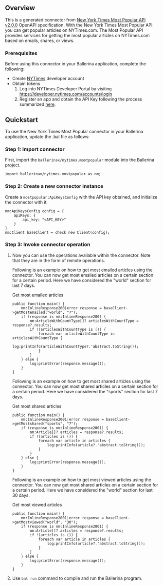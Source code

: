 ## Overview
This is a generated connector from [New York Times Most Popular API v2.0.0](https://developer.nytimes.com/docs/most-popular-product/1/overview) OpenAPI specification. 
With the New York Times Most Popular API you can get popular articles on NYTimes.com. 
The Most Popular API provides services for getting the most popular articles on NYTimes.com based on emails, shares, or views.

### Prerequisites

Before using this connector in your Ballerina application, complete the following:

* Create [NYTimes](https://developer.nytimes.com/accounts/login) developer account
* Obtain tokens
    1. Log into NYTimes Developer Portal by visiting https://developer.nytimes.com/accounts/login
    2. Register an app and obtain the API Key following the process summarized [here](https://developer.nytimes.com/get-started).
 
## Quickstart

To use the New York Times Most Popular connector in your Ballerina application, update the .bal file as follows:

### Step 1: Import connector
First, import the `ballerinax/nytimes.mostpopular` module into the Ballerina project.
```ballerina
import ballerinax/nytimes.mostpopular as nm;
```

### Step 2: Create a new connector instance
Create a `mostpopular:ApiKeysConfig` with the API key obtained, and initialize the connector with it. 
```ballerina
nm:ApiKeysConfig config = {
    apiKeys: {
        api_key: "<API_KEY>"
    }
}
nm:Client baseClient = check new Client(config);
```

### Step 3: Invoke connector operation
1. Now you can use the operations available within the connector. Note that they are in the form of remote operations.

    Following is an example on how to get most emailed articles using the connector. You can now get most emailed articles on a certain section for a certain period. Here we have considered the "world" section for last 7 days.

    Get most emailed articles

    ```ballerina
    public function main() {
        nm:InlineResponse200|error response = baseClient->getMostemailed("world", "7");
        if (response is nm:InlineResponse200) {
            nm:ArticleWithCountType[]? articlesWithCountType = response?.results;
            if !(articlesWithCountType is ()) {
                foreach var articleWithCountType in articlesWithCountType {
                    log:printInfo(articleWithCountType?.'abstract.toString());
                }
            }
        } else {
            log:printError(response.message());
        }
    }
    ``` 

    Following is an example on how to get most shared articles using the connector. You can now get most shared articles on a certain section for a certain period. Here we have considered the "sports" section for last 7 days.

    Get most shared articles

    ```ballerina
    public function main() {
        nm:InlineResponse2001|error response = baseClient->getMostshared("sports", "7");
        if (response is nm:InlineResponse2001) {
            nm:Article[]? articles = response?.results;
            if !(articles is ()) {
                foreach var article in articles {
                    log:printInfo(article?.'abstract.toString());
                }
            }
        } else {
            log:printError(response.message());
        }
    }
    ``` 

    Following is an example on how to get most viewed articles using the connector. You can now get most shared articles on a certain section for a certain period. Here we have considered the "world" section for last 30 days.

    Get most viewed articles

    ```ballerina
    public function main() {
        nm:InlineResponse2001|error response = baseClient->getMostviewed("world", "30");
        if (response is nm:InlineResponse2001) {
            nm:Article[]? articles = response?.results;
            if !(articles is ()) {
                foreach var article in articles {
                    log:printInfo(article?.'abstract.toString());
                }
            }
        } else {
            log:printError(response.message());
        }
    }
    ``` 

2. Use `bal run` command to compile and run the Ballerina program. 
